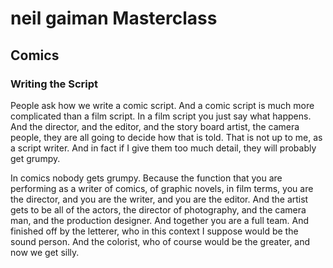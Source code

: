 # neil gaiman Masterclass

## Comics

### Writing the Script

People ask how we write a comic script. And a comic script is much more complicated than a film script. In a film script you just say what happens. And the director, and the editor, and the story board artist, the camera people, they are all going to decide how that is told. That is not up to me, as a script writer. And in fact if I give them too much detail, they will probably get grumpy. 

In comics nobody gets grumpy. Because the function that you are performing as a writer of comics, of graphic novels, in film terms, you are the director, and you are the writer, and you are the editor. And the artist gets to be all of the actors, the director of photography, and the camera man, and the production designer. And together you are a full team. And finished off by the letterer, who in this context I suppose would be the sound person. And the colorist, who of course would be the greater, and now we get silly. 